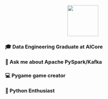 # 

<div id="header" align="center">
  <img src="https://media3.giphy.com/media/v1.Y2lkPTc5MGI3NjExZTQ4ZGQ4NjgwYjYzM2ExYzQ5YWU2MDk1OWI4NGQzMjdjOGZkZDZkMyZlcD12MV9pbnRlcm5hbF9naWZzX2dpZklkJmN0PWc/KAq5w47R9rmTuvWOWa/giphy.gif" width="100"/>
</div>

### 🎓 Data Engineering Graduate at AICore

### 💬 Ask me about Apache PySpark/Kafka

### 💻 Pygame game creator

### 🐍 Python Enthusiast



<!--
**AdjunxLynx/AdjunxLynx** is a ✨ _special_ ✨ repository because its `README.md` (this file) appears on your GitHub profile.

Here are some ideas to get you started:

- 🔭 I’m currently working on ...
- 🌱 I’m currently learning ...
- 👯 I’m looking to collaborate on ...
- 🤔 I’m looking for help with ...
- 💬 Ask me about ...
- 📫 How to reach me: ...
- 😄 Pronouns: ...
- ⚡ Fun fact: ...
-->
